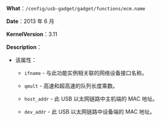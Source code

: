 **What**：`/config/usb-gadget/gadget/functions/ecm.name`

**Date**：2013 年 6 月

**KernelVersion**：3.11

**Description**：

- 该属性：

  - `ifname` - 与此功能实例相关联的网络设备接口名称。

  - `qmult` - 高速和超高速的队列长度乘数。

  - `host_addr` - 此 USB 以太网链路中主机端的 MAC 地址。

  - `dev_addr` - 此 USB 以太网链路中设备端的 MAC 地址。